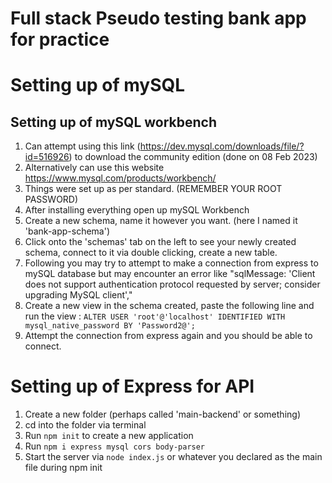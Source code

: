 # Full stack Pseudo testing bank app for practice

# Setting up of mySQL

## Setting up of mySQL workbench

1. Can attempt using this link (https://dev.mysql.com/downloads/file/?id=516926) to download the community edition (done on 08 Feb 2023)
2. Alternatively can use this website https://www.mysql.com/products/workbench/
3. Things were set up as per standard. (REMEMBER YOUR ROOT PASSWORD)
4. After installing everything open up mySQL Workbench
5. Create a new schema, name it however you want. (here I named it 'bank-app-schema')
6. Click onto the 'schemas' tab on the left to see your newly created schema, connect to it via double clicking, create a new table.
7. Following you may try to attempt to make a connection from express to mySQL database but may encounter an error like "sqlMessage: 'Client does not support authentication protocol requested by server; consider upgrading MySQL client',"
8. Create a new view in the schema created, paste the following line and run the view : `ALTER USER 'root'@'localhost' IDENTIFIED WITH mysql_native_password BY 'Password2@';`
9. Attempt the connection from express again and you should be able to connect.

# Setting up of Express for API

1. Create a new folder (perhaps called 'main-backend' or something)
2. cd into the folder via terminal
3. Run `npm init` to create a new application
4. Run `npm i express mysql cors body-parser`
5. Start the server via `node index.js` or whatever you declared as the main file during npm init
